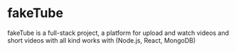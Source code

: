 # fakeTube
fakeTube is a full-stack project, a platform for upload and watch videos and short videos with all kind works with (Node.js, React, MongoDB)
